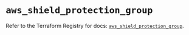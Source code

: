 # `aws_shield_protection_group`

Refer to the Terraform Registry for docs: [`aws_shield_protection_group`](https://registry.terraform.io/providers/hashicorp/aws/4.67.0/docs/resources/shield_protection_group).
